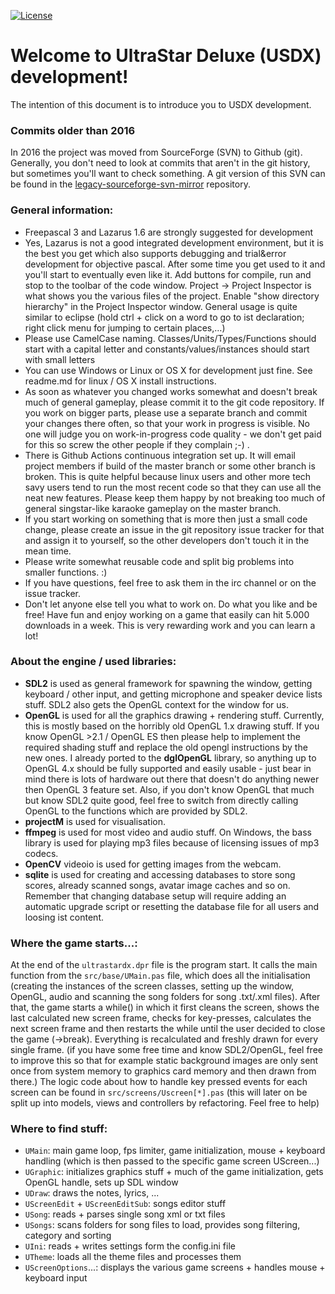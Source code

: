 [![License](https://img.shields.io/badge/license-GPLv2-blue.svg)](LICENSE)

# Welcome to UltraStar Deluxe (USDX) development!

The intention of this document is to introduce you to USDX development.

### Commits older than 2016
In 2016 the project was moved from SourceForge (SVN) to Github (git).
Generally, you don't need to look at commits that aren't in the git history, but sometimes you'll want to check something.
A git version of this SVN can be found in the [legacy-sourceforge-svn-mirror](https://github.com/UltraStar-Deluxe/legacy-sourceforge-svn-mirror) repository.

### General information:
- Freepascal 3 and Lazarus 1.6 are strongly suggested for development
- Yes, Lazarus is not a good integrated development environment, but it is the best you get which also supports debugging and trial&error development for objective pascal. After some time you get used to it and you'll start to eventually even like it. Add buttons for compile, run and stop to the toolbar of the code window. Project -> Project Inspector is what shows you the various files of the project. Enable "show directory hierarchy" in the Project Inspector window. General usage is quite similar to eclipse (hold ctrl + click on a word to go to ist declaration; right click menu for jumping to certain places,…)
- Please use CamelCase naming. Classes/Units/Types/Functions should start with a capital letter and constants/values/instances should start with small letters
- You can use Windows or Linux or OS X for development just fine. See readme.md for linux / OS X install instructions.
- As soon as whatever you changed works somewhat and doesn't break much of general gameplay, please commit it to the  git code repository. If you work on bigger parts, please use a separate branch and commit your changes there often, so that your work in progress is visible. No one will judge you on work-in-progress code quality - we don't get paid for this so screw the other people if they complain ;-) .
- There is Github Actions continuous integration set up. It will email project members if build of the master branch or some other branch is broken. This is quite helpful because linux users and other more tech savy users tend to run the most recent code so that they can use all the neat new features. Please keep them happy by not breaking too much of general singstar-like karaoke gameplay on the master branch. 
- If you start working on something that is more then just a small code change, please create an issue in the git repository issue tracker for that and assign it to yourself, so the other developers don't touch it in the mean time.
- Please write somewhat reusable code and split big problems into smaller functions. :)
- If you have questions, feel free to ask them in the irc channel or on the issue tracker.
- Don't let anyone else tell you what to work on. Do what you like and be free!
Have fun and enjoy working on a game that easily can hit 5.000 downloads in a week. This is very rewarding work and you can learn a lot!

### About the engine / used libraries:
- **SDL2** is used as general framework for spawning the window, getting keyboard / other input, and getting microphone and speaker device lists stuff. SDL2 also gets the OpenGL context for the window for us.
- **OpenGL** is used for all the graphics drawing + rendering stuff. Currently, this is mostly based on the horribly old OpenGL 1.x drawing stuff. If you know OpenGL >2.1 / OpenGL ES then please help to implement the required shading stuff and replace the old opengl instructions by the new ones. I already ported to the **dglOpenGL** library, so anything up to OpenGL 4.x should be fully supported and easily usable - just bear in mind there is lots of hardware out there that doesn't do anything newer then OpenGL 3 feature set. Also, if you don't know OpenGL that much but know SDL2 quite good, feel free to switch from directly calling OpenGL to the functions which are provided by SDL2.
- **projectM** is used for visualisation.
- **ffmpeg** is used for most video and audio stuff. On Windows, the bass library is used for playing mp3 files because of licensing issues of mp3 codecs.
- **OpenCV** videoio is used for getting images from the webcam.
- **sqlite** is used for creating and accessing databases to store song scores, already scanned songs, avatar image caches and so on. Remember that changing database setup will require adding an automatic upgrade script or resetting the database file for all users and loosing ist content.


### Where the game starts...:
At the end of the `ultrastardx.dpr` file is the program start. It calls the main function from the `src/base/UMain.pas` file, which does all the initialisation (creating the instances of the screen classes, setting up the window, OpenGL, audio and scanning the song folders for song .txt/.xml files).
After that, the game starts a while() in which it first cleans the screen, shows the last calculated new screen frame, checks for key-presses, calculates the next screen frame and then restarts the while until the user decided to close the game (->break). Everything is recalculated and freshly drawn for every single frame. (if you have some free time and know SDL2/OpenGL, feel free to improve this so that for example static background images are only sent once from system memory to graphics card memory and then drawn from there.) 
The logic code about how to handle key pressed events for each screen can be found in `src/screens/Uscreen[*].pas` (this will later on be split up into models, views and controllers by refactoring. Feel free to help)

### Where to find stuff:
- `UMain`: main game loop, fps limiter, game initialization, mouse + keyboard handling (which is then passed to the specific game screen UScreen...)
- `UGraphic`: initializes graphics stuff + much of the game initialization, gets OpenGL handle, sets up SDL window
- `UDraw`: draws the notes, lyrics, ...
- `UScreenEdit` + `UScreenEditSub`: songs editor stuff
- `USong`: reads + parses single song xml or txt files
- `USongs`: scans folders for song files to load, provides song filtering, category and sorting
- `UIni`: reads + writes settings form the config.ini file
- `UTheme`: loads all the theme files and processes them
- `UScreenOptions`...: displays the various game screens + handles mouse + keyboard input
